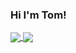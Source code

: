 ### Hi I'm Tom! <!-- I'm a highschool developer using Lua, Typescript, and Python for my personal projects. -->

<a href="https://github.com/Zenthial">
  <img align="center" src="https://github-readme-stats.vercel.app/api?username=Zenthial&count_private=true&hide=stars&hide_border=true&show_icons=true&theme=radical&custom_title=My Stats" />
</a>
<a href="https://github.com/Zenthial">
  <img align="center" src="https://github-readme-stats.vercel.app/api/top-langs/?username=Zenthial&hide_border=true&langs_count=10&hide=stars&show_icons=true&theme=radical&custom_title=My%20Most%20Used%20Languages" />
</a>

<!--
**Zenthial/Zenthial** is a ✨ _special_ ✨ repository because its `README.md` (this file) appears on your GitHub profile.

Here are some ideas to get you started:

- 🔭 I’m currently working on ...
- 🌱 I’m currently learning ...
- 👯 I’m looking to collaborate on ...
- 🤔 I’m looking for help with ...
- 💬 Ask me about ...
- 📫 How to reach me: ...
- 😄 Pronouns: ...
- ⚡ Fun fact: ...
-->
